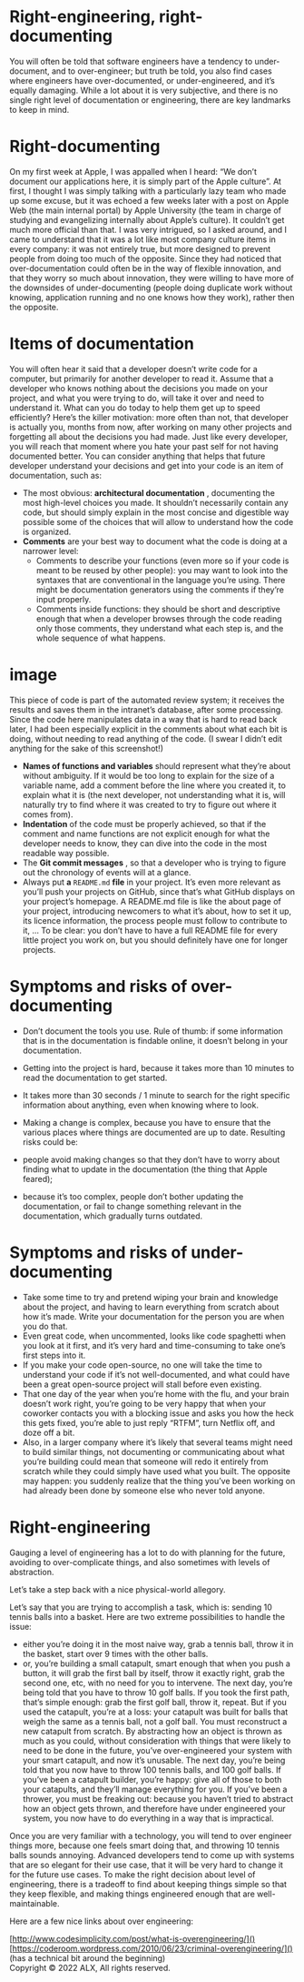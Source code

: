 # Right-engineering, right-documenting
You will often be told that software engineers have a tendency to under-document, and to over-engineer; but truth be told, you also find cases where engineers have over-documented, or under-engineered, and it’s equally damaging. While a lot about it is very subjective, and there is no single right level of documentation or engineering, there are key landmarks to keep in mind.

# Right-documenting
On my first week at Apple, I was appalled when I heard: “We don’t document our applications here, it is simply part of the Apple culture”. At first, I thought I was simply talking with a particularly lazy team who made up some excuse, but it was echoed a few weeks later with a post on Apple Web (the main internal portal) by Apple University (the team in charge of studying and evangelizing internally about Apple’s culture). It couldn’t get much more official than that. I was very intrigued, so I asked around, and I came to understand that it was a lot like most company culture items in every company: it was not entirely true, but more designed to prevent people from doing too much of the opposite. Since they had noticed that over-documentation could often be in the way of flexible innovation, and that they worry so much about innovation, they were willing to have more of the downsides of under-documenting (people doing duplicate work without knowing, application running and no one knows how they work), rather then the opposite.

# Items of documentation
You will often hear it said that a developer doesn’t write code for a computer, but primarily for another developer to read it. Assume that a developer who knows nothing about the decisions you made on your project, and what you were trying to do, will take it over and need to understand it. What can you do today to help them get up to speed efficiently? Here’s the killer motivation: more often than not, that developer is actually you, months from now, after working on many other projects and forgetting all about the decisions you had made. Just like every developer, you will reach that moment where you hate your past self for not having documented better. You can consider anything that helps that future developer understand your decisions and get into your code is an item of documentation, such as:

- The most obvious: **architectural documentation** , documenting the most high-level choices you made. It shouldn’t necessarily contain any code, but should simply explain in the most concise and digestible way possible some of the choices that will allow to understand how the code is organized.
- **Comments** are your best way to document what the code is doing at a narrower level:
  - Comments to describe your functions (even more so if your code is meant to be reused by other people): you may want to look into the syntaxes that are conventional in the language you’re using. There might be documentation generators using the comments if they’re input properly.
  - Comments inside functions: they should be short and descriptive enough that when a developer browses through the code reading only those comments, they understand what each step is, and the whole sequence of what happens.
# image
 This piece of code is part of the automated review system; it receives the results and saves them in the intranet’s database, after some processing. Since the code here manipulates data in a way that is hard to read back later, I had been especially explicit in the comments about what each bit is doing, without needing to read anything of the code. (I swear I didn’t edit anything for the sake of this screenshot!)

- **Names of functions and variables** should represent what they’re about without ambiguity. If it would be too long to explain for the size of a variable name, add a comment before the line where you created it, to explain what it is (the next developer, not understanding what it is, will naturally try to find where it was created to try to figure out where it comes from).
- **Indentation**  of the code must be properly achieved, so that if the comment and name functions are not explicit enough for what the developer needs to know, they can dive into the code in the most readable way possible.
- The **Git commit messages** , so that a developer who is trying to figure out the chronology of events will at a glance.
- Always put **a** `README.md` **file** in your project. It’s even more relevant as you’ll push your projects on GitHub, since that’s what GitHub displays on your project’s homepage. A README.md file is like the about page of your project, introducing newcomers to what it’s about, how to set it up, its licence information, the process people must follow to contribute to it, … To be clear: you don’t have to have a full README file for every little project you work on, but you should definitely have one for longer projects.

# Symptoms and risks of over-documenting
- Don’t document the tools you use. Rule of thumb: if some information that is in the documentation is findable online, it doesn’t belong in your documentation.
- Getting into the project is hard, because it takes more than 10 minutes to read the documentation to get started.
- It takes more than 30 seconds / 1 minute to search for the right specific information about anything, even when knowing where to look.
- Making a change is complex, because you have to ensure that the various places where things are documented are up to date. Resulting risks could be:

- people avoid making changes so that they don’t have to worry about finding what to update in the documentation (the thing that Apple feared);

- because it’s too complex, people don’t bother updating the documentation, or fail to change something relevant in the documentation, which gradually turns outdated.

# Symptoms and risks of under-documenting
- Take some time to try and pretend wiping your brain and knowledge about the project, and having to learn everything from scratch about how it’s made. Write your documentation for the person you are when you do that.
- Even great code, when uncommented, looks like code spaghetti when you look at it first, and it’s very hard and time-consuming to take one’s first steps into it.
- If you make your code open-source, no one will take the time to understand your code if it’s not well-documented, and what could have been a great open-source project will stall before even existing.
- That one day of the year when you’re home with the flu, and your brain doesn’t work right, you’re going to be very happy that when your coworker contacts you with a blocking issue and asks you how the heck this gets fixed, you’re able to just reply “RTFM”, turn Netflix off, and doze off a bit.
- Also, in a larger company where it’s likely that several teams might need to build similar things, not documenting or communicating about what you’re building could mean that someone will redo it entirely from scratch while they could simply have used what you built. The opposite may happen: you suddenly realize that the thing you’ve been working on had already been done by someone else who never told anyone.

# Right-engineering
 Gauging a level of engineering has a lot to do with planning for the future, avoiding to over-complicate things, and also sometimes with levels of abstraction.

Let’s take a step back with a nice physical-world allegory.

Let’s say that you are trying to accomplish a task, which is: sending 10 tennis balls into a basket. Here are two extreme possibilities to handle the issue:

  - either you’re doing it in the most naive way, grab a tennis ball, throw it in the basket, start over 9 times with the other balls.
  - or, you’re building a small catapult, smart enough that when you push a button, it will grab the first ball by itself, throw it exactly right, grab the second one, etc, with no need for you to intervene. The next day, you’re being told that you have to throw 10 golf balls. If you took the first path, that’s simple enough: grab the first golf ball, throw it, repeat. But if you used the catapult, you’re at a loss: your catapult was built for balls that weigh the same as a tennis ball, not a golf ball. You must reconstruct a new catapult from scratch. By abstracting how an object is thrown as much as you could, without consideration with things that were likely to need to be done in the future, you’ve over-engineered your system with your smart catapult, and now it’s unusable.
The next day, you’re being told that you now have to throw 100 tennis balls, and 100 golf balls. If you’ve been a catapult builder, you’re happy: give all of those to both your catapults, and they’ll manage everything for you. If you’ve been a thrower, you must be freaking out: because you haven’t tried to abstract how an object gets thrown, and therefore have under engineered your system, you now have to do everything in a way that is impractical.

Once you are very familiar with a technology, you will tend to over engineer things more, because one feels smart doing that, and throwing 10 tennis balls sounds annoying. Advanced developers tend to come up with systems that are so elegant for their use case, that it will be very hard to change it for the future use cases. To make the right decision about level of engineering, there is a tradeoff to find about keeping things simple so that they keep flexible, and making things engineered enough that are well-maintainable.

Here are a few nice links about over engineering:

[http://www.codesimplicity.com/post/what-is-overengineering/]()  
[https://coderoom.wordpress.com/2010/06/23/criminal-overengineering/]() (has a technical bit around the beginning)  
Copyright © 2022 ALX, All rights reserved.